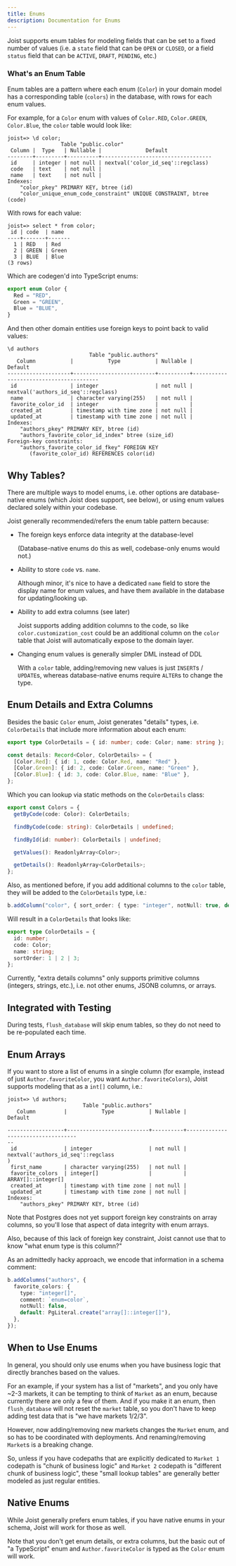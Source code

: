 ```yaml
---
title: Enums
description: Documentation for Enums
---
```


Joist supports enum tables for modeling fields that can be set to a fixed number of values (i.e. a `state` field that can be `OPEN` or `CLOSED`, or a field `status` field that can be `ACTIVE`, `DRAFT`, `PENDING`, etc.)

### What's an Enum Table

Enum tables are a pattern where each enum (`Color`) in your domain model has a corresponding table (`colors`) in the database, with rows for each enum values.

For example, for a `Color` enum with values of `Color.RED`, `Color.GREEN`, `Color.Blue`, the `color` table would look like:

```console
joist=> \d color;
                 Table "public.color"
 Column |  Type   | Nullable |              Default
--------+---------+----------+-----------------------------------
 id     | integer | not null | nextval('color_id_seq'::regclass)
 code   | text    | not null |
 name   | text    | not null |
Indexes:
    "color_pkey" PRIMARY KEY, btree (id)
    "color_unique_enum_code_constraint" UNIQUE CONSTRAINT, btree (code)
```

With rows for each value:

```console
joist=> select * from color;
 id | code  | name
----+-------+-------
  1 | RED   | Red
  2 | GREEN | Green
  3 | BLUE  | Blue
(3 rows)
```

Which are codegen'd into TypeScript enums:

```typescript
export enum Color {
  Red = "RED",
  Green = "GREEN",
  Blue = "BLUE",
}
```

And then other domain entities use foreign keys to point back to valid values:

```console
\d authors
                          Table "public.authors"
   Column           |           Type           | Nullable |                Default
--------------------+--------------------------+----------+----------------------------------------
 id                 | integer                  | not null | nextval('authors_id_seq'::regclass)
 name               | character varying(255)   | not null |
 favorite_color_id  | integer                  |          |
 created_at         | timestamp with time zone | not null |
 updated_at         | timestamp with time zone | not null |
Indexes:
    "authors_pkey" PRIMARY KEY, btree (id)
    "authors_favorite_color_id_index" btree (size_id)
Foreign-key constraints:
    "authors_favorite_color_id_fkey" FOREIGN KEY
       (favorite_color_id) REFERENCES color(id)
```

## Why Tables?

There are multiple ways to model enums, i.e. other options are database-native enums (which Joist does support, see below), or using enum values declared solely within your codebase.

Joist generally recommended/refers the enum table pattern because:

- The foreign keys enforce data integrity at the database-level

  (Database-native enums do this as well, codebase-only enums would not.)

- Ability to store `code` vs. `name`.

  Although minor, it's nice to have a dedicated `name` field to store the display name for enum values, and have them available in the database for updating/looking up.

- Ability to add extra columns (see later)

  Joist supports adding addition columns to the code, so like `color.customization_cost` could be an additional column on the `color` table that Joist will automatically expose to the domain layer.

- Changing enum values is generally simpler DML instead of DDL

  With a `color` table, adding/removing new values is just `INSERT`s / `UPDATE`s, whereas database-native enums require `ALTER`s to change the type.

## Enum Details and Extra Columns

Besides the basic `Color` enum, Joist generates "details" types, i.e. `ColorDetails` that include more information about each enum:

```typescript
export type ColorDetails = { id: number; code: Color; name: string };

const details: Record<Color, ColorDetails> = {
  [Color.Red]: { id: 1, code: Color.Red, name: "Red" },
  [Color.Green]: { id: 2, code: Color.Green, name: "Green" },
  [Color.Blue]: { id: 3, code: Color.Blue, name: "Blue" },
};
```

Which you can lookup via static methods on the `ColorDetails` class:

```typescript
export const Colors = {
  getByCode(code: Color): ColorDetails;

  findByCode(code: string): ColorDetails | undefined;

  findById(id: number): ColorDetails | undefined;

  getValues(): ReadonlyArray<Color>;

  getDetails(): ReadonlyArray<ColorDetails>;
};
```

Also, as mentioned before, if you add additional columns to the `color` table, they will be added to the `ColorDetails` type, i.e.:

```typescript
b.addColumn("color", { sort_order: { type: "integer", notNull: true, default: 1 } });
```

Will result in a `ColorDetails` that looks like:

```typescript
export type ColorDetails = {
  id: number;
  code: Color;
  name: string;
  sortOrder: 1 | 2 | 3;
};
```

Currently, "extra details columns" only supports primitive columns (integers, strings, etc.), i.e. not other enums, JSONB columns, or arrays.

## Integrated with Testing

During tests, `flush_database` will skip enum tables, so they do not need to be re-populated each time.

## Enum Arrays

If you want to store a list of enums in a single column (for example, instead of just `Author.favoriteColor`, you want `Author.favoriteColors`), Joist supports modeling that as a `int[]` column, i.e.:

```console
joist=> \d authors;
                        Table "public.authors"
   Column         |           Type           | Nullable |               Default

------------------+--------------------------+----------+-----------------------------------
--
 id               | integer                  | not null | nextval('authors_id_seq'::regclass
)
 first_name       | character varying(255)   | not null |
 favorite_colors  | integer[]                |          | ARRAY[]::integer[]
 created_at       | timestamp with time zone | not null |
 updated_at       | timestamp with time zone | not null |
Indexes:
    "authors_pkey" PRIMARY KEY, btree (id)
```

Note that Postgres does not yet support foreign key constraints on array columns, so you'll lose that aspect of data integrity with enum arrays.

Also, because of this lack of foreign key constraint, Joist cannot use that to know "what enum type is this column?"

As an admittedly hacky approach, we encode that information in a schema comment:

```typescript
b.addColumns("authors", {
  favorite_colors: {
    type: "integer[]",
    comment: `enum=color`,
    notNull: false,
    default: PgLiteral.create("array[]::integer[]"),
  },
});
```

## When to Use Enums

In general, you should only use enums when you have business logic that directly branches based on the values.

For an example, if your system has a list of "markets", and you only have ~2-3 markets, it can be tempting to think of `Market` as an enum, because currently there are only a few of them. And if you make it an enum, then `flush_database` will not reset the `market` table, so you don't have to keep adding test data that is "we have markets 1/2/3".

However, now adding/removing new markets changes the `Market` enum, and so has to be coordinated with deployments. And renaming/removing `Market`s is a breaking change.

So, unless if you have codepaths that are explicitly dedicated to `Market 1` codepath is "chunk of business logic" and `Market 2` codepath is "different chunk of business logic", these "small lookup tables" are generally better modeled as just regular entities.

## Native Enums

While Joist generally prefers enum tables, if you have native enums in your schema, Joist will work for those as well.

Note that you don't get enum details, or extra columns, but the basic out of "a TypeScript" enum and `Author.favoriteColor` is typed as the `Color` enum will work.
